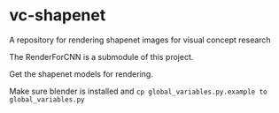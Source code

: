 # vc-shapenet
A repository for rendering shapenet images for visual concept research

The RenderForCNN is a submodule of this project.

Get the shapenet models for rendering.

Make sure blender is installed and 
`cp global_variables.py.example to global_variables.py`
